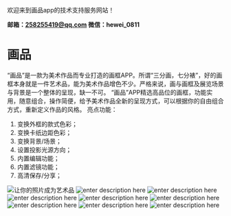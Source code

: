 欢迎来到画品app的技术支持服务网站！

**邮箱：258255419@qq.com 
微信：hewei_0811**

# **画品**
“画品”是一款为美术作品而专业打造的画框APP。所谓“三分画，七分裱”，好的画框本身就是一件艺术品，能为美术作品增色不少。严格来说，画与画框及展览场景与背景是一个整体的呈现，缺一不可。
“画品”APP精选高品位的画框，功能实用，随意组合，操作简便，给予美术作品全新的呈现方式，可以根据你的自由组合方式，重新定义作品的风格。
亮点功能：

 1. 变换外框的款式色彩；
 2. 变换卡纸边距色彩；    
 3. 变换背景/场景；   
 4. 设置投影光源方向；         
 5. 内置编辑功能；
 6. 内置滤镜功能；                  
 7. 高清保存/分享；
 
 ![让你的照片成为艺术品](./page-0.jpg)
 ![enter description here](./page-1.jpg)
 ![enter description here](./page-2.jpg)
 ![enter description here](./page-3.jpg)
 ![enter description here](./page-4.jpg)
 ![enter description here](./page-5.jpg)
 ![enter description here](./page-6.jpg)
 ![enter description here](./page-7.jpg)
 ![enter description here](./page-8.jpg)
